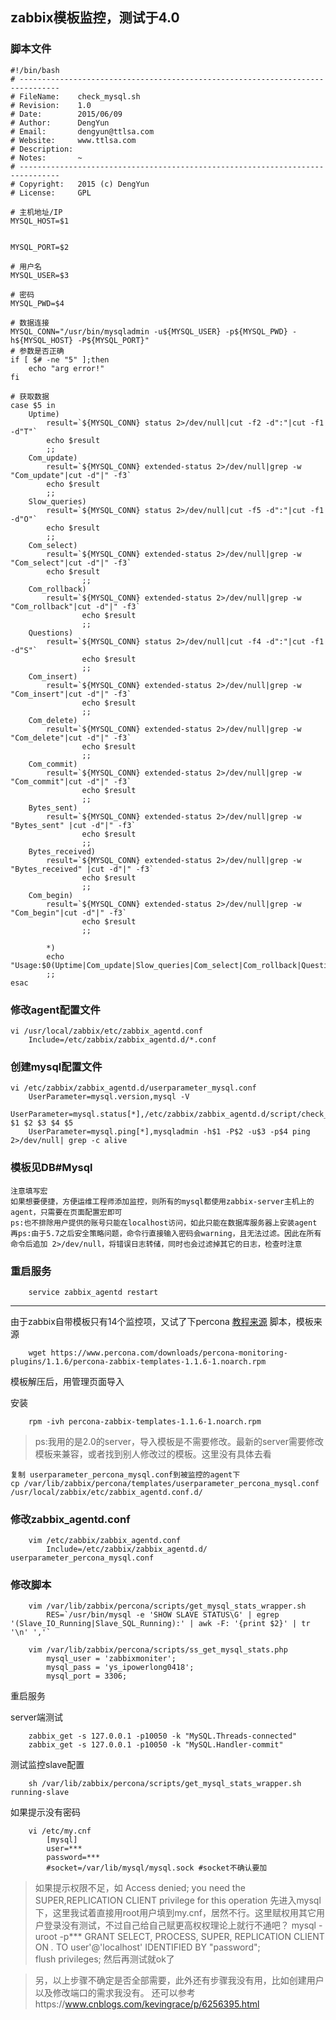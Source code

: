 ## zabbix模板监控，测试于4.0
### 脚本文件
```
#!/bin/bash
# -------------------------------------------------------------------------------
# FileName:    check_mysql.sh
# Revision:    1.0
# Date:        2015/06/09
# Author:      DengYun
# Email:       dengyun@ttlsa.com
# Website:     www.ttlsa.com
# Description: 
# Notes:       ~
# -------------------------------------------------------------------------------
# Copyright:   2015 (c) DengYun
# License:     GPL

# 主机地址/IP
MYSQL_HOST=$1


MYSQL_PORT=$2

# 用户名
MYSQL_USER=$3

# 密码
MYSQL_PWD=$4

# 数据连接
MYSQL_CONN="/usr/bin/mysqladmin -u${MYSQL_USER} -p${MYSQL_PWD} -h${MYSQL_HOST} -P${MYSQL_PORT}"
# 参数是否正确
if [ $# -ne "5" ];then 
    echo "arg error!" 
fi 

# 获取数据
case $5 in 
    Uptime) 
        result=`${MYSQL_CONN} status 2>/dev/null|cut -f2 -d":"|cut -f1 -d"T"` 
        echo $result 
        ;; 
    Com_update) 
        result=`${MYSQL_CONN} extended-status 2>/dev/null|grep -w "Com_update"|cut -d"|" -f3` 
        echo $result 
        ;; 
    Slow_queries) 
        result=`${MYSQL_CONN} status 2>/dev/null|cut -f5 -d":"|cut -f1 -d"O"` 
        echo $result 
        ;; 
    Com_select) 
        result=`${MYSQL_CONN} extended-status 2>/dev/null|grep -w "Com_select"|cut -d"|" -f3` 
        echo $result 
                ;; 
    Com_rollback) 
        result=`${MYSQL_CONN} extended-status 2>/dev/null|grep -w "Com_rollback"|cut -d"|" -f3` 
                echo $result 
                ;; 
    Questions) 
        result=`${MYSQL_CONN} status 2>/dev/null|cut -f4 -d":"|cut -f1 -d"S"` 
                echo $result 
                ;; 
    Com_insert) 
        result=`${MYSQL_CONN} extended-status 2>/dev/null|grep -w "Com_insert"|cut -d"|" -f3` 
                echo $result 
                ;; 
    Com_delete) 
        result=`${MYSQL_CONN} extended-status 2>/dev/null|grep -w "Com_delete"|cut -d"|" -f3` 
                echo $result 
                ;; 
    Com_commit) 
        result=`${MYSQL_CONN} extended-status 2>/dev/null|grep -w "Com_commit"|cut -d"|" -f3` 
                echo $result 
                ;; 
    Bytes_sent) 
        result=`${MYSQL_CONN} extended-status 2>/dev/null|grep -w "Bytes_sent" |cut -d"|" -f3` 
                echo $result 
                ;; 
    Bytes_received) 
        result=`${MYSQL_CONN} extended-status 2>/dev/null|grep -w "Bytes_received" |cut -d"|" -f3` 
                echo $result 
                ;; 
    Com_begin) 
        result=`${MYSQL_CONN} extended-status 2>/dev/null|grep -w "Com_begin"|cut -d"|" -f3` 
                echo $result 
                ;; 
                        
        *) 
        echo "Usage:$0(Uptime|Com_update|Slow_queries|Com_select|Com_rollback|Questions|Com_insert|Com_delete|Com_commit|Bytes_sent|Bytes_received|Com_begin)" 
        ;; 
esac
```

### 修改agent配置文件
```
vi /usr/local/zabbix/etc/zabbix_agentd.conf
    Include=/etc/zabbix/zabbix_agentd.d/*.conf
```
### 创建mysql配置文件
```
vi /etc/zabbix/zabbix_agentd.d/userparameter_mysql.conf 
    UserParameter=mysql.version,mysql -V
    UserParameter=mysql.status[*],/etc/zabbix/zabbix_agentd.d/script/check_mysql.sh $1 $2 $3 $4 $5
    UserParameter=mysql.ping[*],mysqladmin -h$1 -P$2 -u$3 -p$4 ping 2>/dev/null| grep -c alive
```

### 模板见DB#Mysql
    注意填写宏
    如果想要便捷，方便运维工程师添加监控，则所有的mysql都使用zabbix-server主机上的agent，只需要在页面配置宏即可
    ps:也不排除用户提供的账号只能在localhost访问，如此只能在数据库服务器上安装agent
    再ps:由于5.7之后安全策略问题，命令行直接输入密码会warning，且无法过滤。因此在所有命令后追加 2>/dev/null，将错误日志转储，同时也会过滤掉其它的日志，检查时注意

### 重启服务
```
    service zabbix_agentd restart
```

****
由于zabbix自带模板只有14个监控项，又试了下percona
[教程来源](https://blog.csdn.net/mchdba/article/details/51447750)
脚本，模板来源
```	
    wget https://www.percona.com/downloads/percona-monitoring-plugins/1.1.6/percona-zabbix-templates-1.1.6-1.noarch.rpm
```

模板解压后，用管理页面导入

安装
```
	rpm -ivh percona-zabbix-templates-1.1.6-1.noarch.rpm
```

>ps:我用的是2.0的server，导入模板是不需要修改。最新的server需要修改模板来兼容，或者找到别人修改过的模板。这里没有具体去看

    复制 userparameter_percona_mysql.conf到被监控的agent下
	cp /var/lib/zabbix/percona/templates/userparameter_percona_mysql.conf /usr/local/zabbix/etc/zabbix_agentd.conf.d/

### 修改zabbix_agentd.conf
```
	vim /etc/zabbix/zabbix_agentd.conf
	    Include=/etc/zabbix/zabbix_agentd.d/    userparameter_percona_mysql.conf       
```
### 修改脚本
```
	vim /var/lib/zabbix/percona/scripts/get_mysql_stats_wrapper.sh
	    RES=`/usr/bin/mysql -e 'SHOW SLAVE STATUS\G' | egrep '(Slave_IO_Running|Slave_SQL_Running):' | awk -F: '{print $2}' | tr '\n' ','`    

    vim /var/lib/zabbix/percona/scripts/ss_get_mysql_stats.php
        mysql_user = 'zabbixmoniter';
        mysql_pass = 'ys_ipowerlong0418';
        mysql_port = 3306;
```

重启服务

server端测试
```
    zabbix_get -s 127.0.0.1 -p10050 -k "MySQL.Threads-connected"
    zabbix_get -s 127.0.0.1 -p10050 -k "MySQL.Handler-commit"
```

测试监控slave配置
```
	sh /var/lib/zabbix/percona/scripts/get_mysql_stats_wrapper.sh running-slave
```

如果提示没有密码
```
	vi /etc/my.cnf
	    [mysql]
	    user=***
	    password=***
	    #socket=/var/lib/mysql/mysql.sock #socket不确认要加
```

>如果提示权限不足，如
 	Access denied; you need the SUPER,REPLICATION CLIENT privilege for this operation
先进入mysql下，这里我试着直接用root用户填到my.cnf，居然不行。这里赋权用其它用户登录没有测试，不过自己给自己赋更高权权理论上就行不通吧？
	mysql -uroot -p***
	GRANT SELECT, PROCESS, SUPER, REPLICATION CLIENT ON *.* TO user'@'localhost' IDENTIFIED BY "password";     
	flush privileges;
然后再测试就ok了



>另，以上步骤不确定是否全部需要，此外还有步骤我没有用，比如创建用户以及修改端口的需求我没有。
还可以参考https://www.cnblogs.com/kevingrace/p/6256395.html